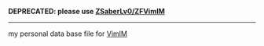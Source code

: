 **DEPRECATED: please use [ZSaberLv0/ZFVimIM](https://github.com/ZSaberLv0/ZFVimIM)**

---

my personal data base file for [VimIM](https://github.com/ZSaberLv0/VimIM)

